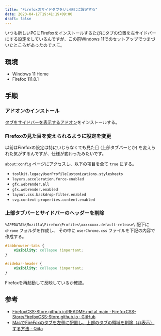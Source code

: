 ```yaml
---
title: "Firefoxのサイドタブをいい感じに設定する"
date: 2023-04-17T19:41:19+09:00
draft: false
---
```


いつも新しいPCにFirefoxをインストールするたびにタブの位置を左サイドバーにする設定をしているんですが、この前Windows 11でのセットアップでつまづいたところがあったのでメモ。

<!--more-->

## 環境

- Windows 11 Home
- Firefox 111.0.1

## 手順

### アドオンのインストール

[タブをサイドバーを表示するアドオン](https://addons.mozilla.org/ja/firefox/addon/tree-style-tab/)をインストールする。

### Firefoxの見た目を変えられるように設定を変更

以前はFirefoxの設定は特にいじらなくても見た目 (上部タブバーとか) を変えられた気がするんですが、仕様が変わったみたいです。

`about:config` ページにアクセスし、以下の項目を全て `true` にする。

- `toolkit.legacyUserProfileCustomizations.stylesheets`
- `layers.acceleration.force-enabled`
- `gfx.webrender.all`
- `gfx.webrender.enabled`
- `layout.css.backdrop-filter.enabled`
- `svg.context-properties.content.enabled`

### 上部タブバーとサイドバーのヘッダーを削除

`%APPDATA%\Mozilla\Firefox\Profiles\xxxxxxxx.default-release\` 配下に `chrome` フォルダを作成し、
その中に `userChrome.css` ファイルを下記の内容で作成する。

```css
#tabbrowser-tabs {
    visibility: collapse !important;
}

#sidebar-header {
    visibility: collapse !important;
}
```

Firefoxを再起動して反映しているか確認。

## 参考

- [FirefoxCSS-Store.github.io/README.md at main · FirefoxCSS-Store/FirefoxCSS-Store.github.io · GitHub](https://github.com/FirefoxCSS-Store/FirefoxCSS-Store.github.io/blob/main/README.md#generic-installation)
- [MacでFireFoxのタブを左側に配置し、上部のタブの領域を削除（非表示）する方法 - Qiita](https://qiita.com/chatrate/items/50d9338453f7d2a19ace)
